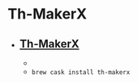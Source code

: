 # Th-MakerX
- [Th-MakerX](http://www5.wind.ne.jp/miko/mac_soft/th-maker_x/index-en.html)
  - 
  - 
  - `brew cask install th-makerx`
